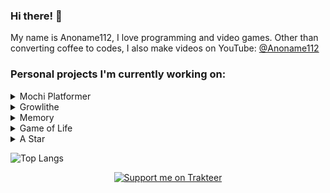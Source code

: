 ### Hi there! 👋
My name is Anoname112, I love programming and video games. Other than converting coffee to codes, I also make videos on YouTube: <a href="https://www.youtube.com/@Anoname112">@Anoname112</a>

### Personal projects I'm currently working on:
<details>
   <summary>Mochi Platformer</summary>
   <a href="https://anoname112.github.io/Mochi-Platformer/">
      <img src="https://raw.githubusercontent.com/Anoname112/Mochi-Platformer/main/ss.png" title="Mochi Platformer" height="270">
   </a>
   <div>
      https://anoname112.github.io/Mochi-Platformer/
   </div>
</details>
<details>
   <summary>Growlithe</summary>
   <a href="https://anoname112.github.io/Growlithe/">
      <img src="https://raw.githubusercontent.com/Anoname112/Growlithe/main/ss.png" title="Growlithe" height="270">
   </a>
   <div>
      https://anoname112.github.io/Growlithe/
   </div>
</details>
<details>
   <summary>Memory</summary>
   <a href="https://anoname112.github.io/Memory/">
      <img src="https://raw.githubusercontent.com/Anoname112/Memory/main/ss.png" title="Memory" height="270">
   </a>
   <div>
      https://anoname112.github.io/Memory/
   </div>
</details>
<details>
   <summary>Game of Life</summary>
   <a href="https://anoname112.github.io/Game-of-Life/">
      <img src="https://raw.githubusercontent.com/Anoname112/Game-of-Life/main/ss.png" title="Game of Life" height="270">
   </a>
   <div>
      https://anoname112.github.io/Game-of-Life/
   </div>
</details>
<details>
   <summary>A Star</summary>
   <a href="https://anoname112.github.io/A-Star/">
      <img src="https://raw.githubusercontent.com/Anoname112/A-Star/main/ss.png" title="A*" height="270">
   </a>
   <div>
      https://anoname112.github.io/A-Star/
   </div>
</details>

![Top Langs](https://github-readme-stats-git-masterrstaa-rickstaa.vercel.app/api/top-langs/?username=Anoname112&theme=transparent)

<div style="text-align: center;">
   <a href="https://teer.id/anoname112" target="_blank">
      <img src="https://cdn.trakteer.id/images/embed/trbtn-red-1.png" height="40" style="border: 0px; height: 40px;" title="Support me on Trakteer">
   </a>
</div>

<!--
**Anoname112/Anoname112** is a ✨ _special_ ✨ repository because its `README.md` (this file) appears on your GitHub profile.

### Hi there 👋
Here are some ideas to get you started:
- 🔭 I’m currently working on ...
- 🌱 I’m currently learning ...
- 👯 I’m looking to collaborate on ...
- 🤔 I’m looking for help with ...
- 💬 Ask me about ...
- 📫 How to reach me: ...
- 😄 Pronouns: ...
- ⚡ Fun fact: ...
-->
